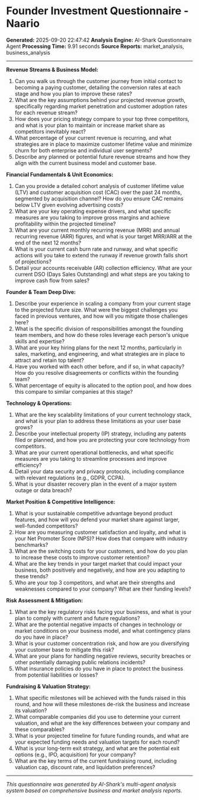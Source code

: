 # Founder Investment Questionnaire - Naario

**Generated:** 2025-09-20 22:47:42
**Analysis Engine:** AI-Shark Questionnaire Agent
**Processing Time:** 9.91 seconds
**Source Reports:** market_analysis, business_analysis

---

**Revenue Streams & Business Model:**

1.  Can you walk us through the customer journey from initial contact to becoming a paying customer, detailing the conversion rates at each stage and how you plan to improve these rates?
2.  What are the key assumptions behind your projected revenue growth, specifically regarding market penetration and customer adoption rates for each revenue stream?
3.  How does your pricing strategy compare to your top three competitors, and what is your plan to maintain or increase market share as competitors inevitably react?
4.  What percentage of your current revenue is recurring, and what strategies are in place to maximize customer lifetime value and minimize churn for both enterprise and individual user segments?
5.  Describe any planned or potential future revenue streams and how they align with the current business model and customer base.

**Financial Fundamentals & Unit Economics:**

1.  Can you provide a detailed cohort analysis of customer lifetime value (LTV) and customer acquisition cost (CAC) over the past 24 months, segmented by acquisition channel? How do you ensure CAC remains below LTV given evolving advertising costs?
2.  What are your key operating expense drivers, and what specific measures are you taking to improve gross margins and achieve profitability within the projected timeline?
3.  What are your current monthly recurring revenue (MRR) and annual recurring revenue (ARR) figures, and what is your target MRR/ARR at the end of the next 12 months?
4.  What is your current cash burn rate and runway, and what specific actions will you take to extend the runway if revenue growth falls short of projections?
5.  Detail your accounts receivable (AR) collection efficiency. What are your current DSO (Days Sales Outstanding) and what steps are you taking to improve cash flow from sales?

**Founder & Team Deep Dive:**

1.  Describe your experience in scaling a company from your current stage to the projected future size. What were the biggest challenges you faced in previous ventures, and how will you mitigate those challenges here?
2.  What is the specific division of responsibilities amongst the founding team members, and how do these roles leverage each person's unique skills and expertise?
3.  What are your key hiring plans for the next 12 months, particularly in sales, marketing, and engineering, and what strategies are in place to attract and retain top talent?
4.  Have you worked with each other before, and if so, in what capacity? How do you resolve disagreements or conflicts within the founding team?
5.  What percentage of equity is allocated to the option pool, and how does this compare to similar companies at this stage?

**Technology & Operations:**

1.  What are the key scalability limitations of your current technology stack, and what is your plan to address these limitations as your user base grows?
2.  Describe your intellectual property (IP) strategy, including any patents filed or planned, and how you are protecting your core technology from competitors.
3.  What are your current operational bottlenecks, and what specific measures are you taking to streamline processes and improve efficiency?
4.  Detail your data security and privacy protocols, including compliance with relevant regulations (e.g., GDPR, CCPA).
5.  What is your disaster recovery plan in the event of a major system outage or data breach?

**Market Position & Competitive Intelligence:**

1.  What is your sustainable competitive advantage beyond product features, and how will you defend your market share against larger, well-funded competitors?
2.  How are you measuring customer satisfaction and loyalty, and what is your Net Promoter Score (NPS)? How does that compare with industry benchmarks?
3.  What are the switching costs for your customers, and how do you plan to increase these costs to improve customer retention?
4.  What are the key trends in your target market that could impact your business, both positively and negatively, and how are you adapting to these trends?
5.  Who are your top 3 competitors, and what are their strengths and weaknesses compared to your company? What are their funding levels?

**Risk Assessment & Mitigation:**

1.  What are the key regulatory risks facing your business, and what is your plan to comply with current and future regulations?
2.  What are the potential negative impacts of changes in technology or market conditions on your business model, and what contingency plans do you have in place?
3.  What is your customer concentration risk, and how are you diversifying your customer base to mitigate this risk?
4.  What are your plans for handling negative reviews, security breaches or other potentially damaging public relations incidents?
5.  What insurance policies do you have in place to protect the business from potential liabilities or losses?

**Fundraising & Valuation Strategy:**

1.  What specific milestones will be achieved with the funds raised in this round, and how will these milestones de-risk the business and increase its valuation?
2.  What comparable companies did you use to determine your current valuation, and what are the key differences between your company and these comparables?
3.  What is your projected timeline for future funding rounds, and what are your expected funding needs and valuation targets for each round?
4.  What is your long-term exit strategy, and what are the potential exit options (e.g., IPO, acquisition) for your company?
5.  What are the key terms of the current fundraising round, including valuation cap, discount rate, and liquidation preferences?


---

*This questionnaire was generated by AI-Shark's multi-agent analysis system based on comprehensive business and market analysis reports.*
